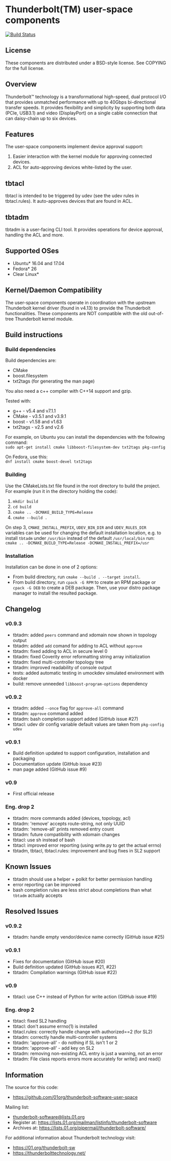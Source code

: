 # Thunderbolt(TM) user-space components

[![Build Status](https://travis-ci.org/intel/thunderbolt-software-user-space.svg?branch=master)](https://travis-ci.org/intel/thunderbolt-software-user-space)

## License
These components are distributed under a BSD-style license. See COPYING for the
full license.


## Overview
Thunderbolt™ technology is a transformational high-speed, dual protocol
I/O that provides unmatched performance with up to 40Gbps bi-directional
transfer speeds. It provides flexibility and simplicity by supporting both
data (PCIe, USB3.1) and video (DisplayPort) on a single cable connection
that can daisy-chain up to six devices.


## Features
The user-space components implement device approval support:
1. Easier interaction with the kernel module for approving connected devices.
2. ACL for auto-approving devices white-listed by the user.


## tbtacl
tbtacl is intended to be triggered by udev (see the udev rules in tbtacl.rules).
It auto-approves devices that are found in ACL.


## tbtadm
tbtadm is a user-facing CLI tool. It provides operations for device approval,
handling the ACL and more.


## Supported OSes
- Ubuntu* 16.04 and 17.04
- Fedora* 26
- Clear Linux*


## Kernel/Daemon Compatibility
The user-space components operate in coordination with the upstream Thunderbolt
kernel driver (found in v4.13) to provide the Thunderbolt functionalities. These
components are NOT compatible with the old out-of-tree Thunderbolt kernel
module.


## Build instructions
### Build dependencies
Build dependencies are:
- CMake
- boost.filesystem
- txt2tags (for generating the man page)

You also need a c++ compiler with C++14 support and gzip.

Tested with:
- g++ - v5.4 and v7.1.1
- CMake - v3.5.1 and v3.9.1
- boost - v1.58 and v1.63
- txt2tags - v2.5 and v2.6

For example, on Ubuntu you can install the dependencies with the following
command:  
`sudo apt-get install cmake libboost-filesystem-dev txt2tags pkg-config`

On Fedora, use this:  
`dnf install cmake boost-devel txt2tags`

### Building
Use the CMakeLists.txt file found in the root directory to build the project.
For example (run it in the directory holding the code):
1. `mkdir build`
2. `cd build`
3. `cmake .. -DCMAKE_BUILD_TYPE=Release`
4. `cmake --build .`

On step 3, `CMAKE_INSTALL_PREFIX`, `UDEV_BIN_DIR` and `UDEV_RULES_DIR` variables
can be used for changing the default installation location, e.g. to install
`tbtadm` under `/usr/bin` instead of the default `/usr/local/bin` run:  
`cmake .. -DCMAKE_BUILD_TYPE=Release -DCMAKE_INSTALL_PREFIX=/usr`

### Installation
Installation can be done in one of 2 options:
- From build directory, run `cmake --build . --target install`.
- From build directory, run `cpack -G RPM` to create an RPM package or
  `cpack -G DEB` to create a DEB package. Then, use your distro package manager
  to install the resulted package.


## Changelog
### v0.9.3
- tbtadm: added `peers` command and xdomain now shown in topology output
- tbtadm: added `add` comand for adding to ACL without `approve`
- tbtadm: fixed adding to ACL in secure level 0
- tbtadm: fixed Coverity error reformatting string array initialization
- tbtadm: fixed multi-controller topology tree
- tbtadm: improved readability of console output
- tests: added automatic testing in umockdev simulated environment with docker
- build: remove unneeded `libboost-program-options` dependency

### v0.9.2
- tbtadm: added `--once` flag for `approve-all` command
- tbtadm: `approve` command added
- tbtadm: bash completion support added (GitHub issue #27)
- tbtacl: udev dir config variable default values are taken from `pkg-config udev`

### v0.9.1
- Build definition updated to support configuration, installation and packaging
- Documentation update (GitHub issue #23)
- man page added (GitHub issue #9)

### v0.9
- First official release

### Eng. drop 2
- tbtadm: more commands added (devices, topology, acl)
- tbtadm: 'remove' accepts route-string, not only UUID
- tbtadm: 'remove-all' prints removed entry count
- tbtadm: future compatibility with xdomain changes
- tbtacl: use sh instead of bash
- tbtacl: improved error reporting (using write.py to get the actual errno)
- tbtadm, tbtacl, tbtacl.rules: improvement and bug fixes in SL2 support


## Known Issues
- tbtadm should use a helper + polkit for better permission handling
- error reporting can be improved
- bash completion rules are less strict about completions than what `tbtadm`
  actually accepts


## Resolved Issues
### v0.9.2
- tbtadm: handle empty vendor/device name correctly (GitHub issue #25)

### v0.9.1
- Fixes for documentation (GitHub issue #20)
- Build definition updated (GitHub issues #21, #22)
- tbtadm: Compilation warnings (GitHub issue #22)

### v0.9
- tbtacl: use C++ instead of Python for write action (GitHub issue #19)

### Eng. drop 2
- tbtacl: fixed SL2 handling
- tbtacl: don't assume errno(1) is installed
- tbtacl.rules: correctly handle change with authorized==2 (for SL2)
- tbtadm: correctly handle multi-controller systems
- tbtadm: 'approve-all' - do nothing if SL isn't 1 or 2
- tbtadm: 'approve-all' - add key on SL2
- tbtadm: removing non-existing ACL entry is just a warning, not an error
- tbtadm: File class reports errors more accurately for write() and read()


## Information
The source for this code:
- https://github.com/01org/thunderbolt-software-user-space

Mailing list:
- thunderbolt-software@lists.01.org
- Register at: https://lists.01.org/mailman/listinfo/thunderbolt-software
- Archives at: https://lists.01.org/pipermail/thunderbolt-software/

For additional information about Thunderbolt technology visit:
- https://01.org/thunderbolt-sw
- https://thunderbolttechnology.net/
